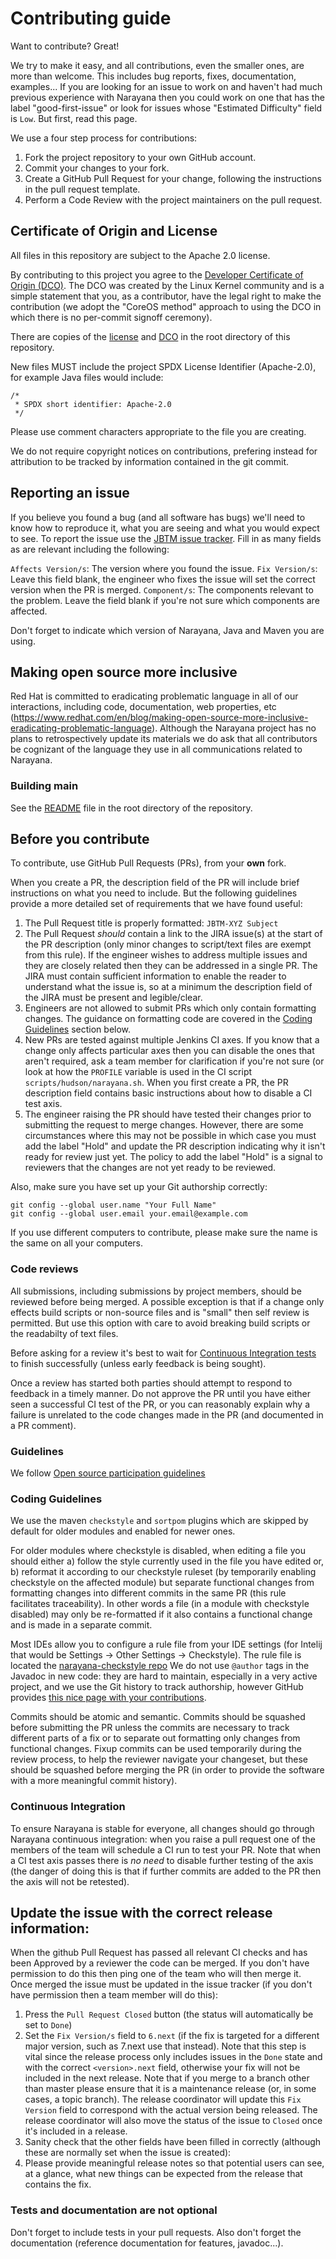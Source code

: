 # Contributing guide

Want to contribute? Great!

We try to make it easy, and all contributions, even the smaller ones, are more than welcome.
This includes bug reports, fixes, documentation, examples...
If you are looking for an issue to work on and haven't had much previous experience with Narayana then you could work on one that has the label "good-first-issue" or look for issues whose "Estimated Difficulty" field is `Low`.
But first, read this page.

We use a four step process for contributions:

1. Fork the project repository to your own GitHub account.
1. Commit your changes to your fork.
1. Create a GitHub Pull Request for your change, following the instructions in the pull request template.
1. Perform a Code Review with the project maintainers on the pull request.

## Certificate of Origin and License

All files in this repository are subject to the Apache 2.0 license.

By contributing to this project you agree to the [Developer Certificate of Origin (DCO)](https://developercertificate.org/). The DCO was created by the Linux Kernel community and is a simple statement that you, as a contributor, have the legal right to make the contribution (we adopt the "CoreOS method" approach to using the DCO in which there is no per-commit signoff ceremony).

There are copies of the [license](LICENSE) and [DCO](dco.txt) in the root directory of this repository.

New files MUST include the project SPDX License Identifier (Apache-2.0), for example Java files would include:

```
/*
 * SPDX short identifier: Apache-2.0
 */
```

Please use comment characters appropriate to the file you are creating.

We do not require copyright notices on contributions, prefering instead for attribution to be tracked by information contained in the git commit.

## Reporting an issue

If you believe you found a bug (and all software has bugs) we'll need to know how to reproduce it, what you are seeing and what you would expect to see.
To report the issue use the [JBTM issue tracker](https://issues.redhat.com/projects/JBTM). Fill in as many fields as are relevant including the following:

`Affects Version/s`: The version where you found the issue.
`Fix Version/s`: Leave this field blank, the engineer who fixes the issue will set the correct version when the PR is merged.
`Component/s`: The components relevant to the problem. Leave the field blank if you're not sure which components are affected.

Don't forget to indicate which version of Narayana, Java and Maven you are using.

## Making open source more inclusive

Red Hat is committed to eradicating problematic language in all of our interactions, including code, documentation, web properties, etc (https://www.redhat.com/en/blog/making-open-source-more-inclusive-eradicating-problematic-language). Although the Narayana project has no plans to retrospectively update its materials we do ask that all contributors be cognizant of the language they use in all communications related to Narayana.

### Building main

See the [README](README.md) file in the root directory of the repository.

## Before you contribute

To contribute, use GitHub Pull Requests (PRs), from your **own** fork.

When you create a PR, the description field of the PR will include brief instructions on what you need to include.
But the following guidelines provide a more detailed set of requirements that we have found useful:

1. The Pull Request title is properly formatted: `JBTM-XYZ Subject`
2. The Pull Request *should* contain a link to the JIRA issue(s) at the start of the PR description (only minor changes to script/text files are exempt from this rule). If the engineer wishes to address multiple issues and they are closely related then they can be addressed in a single PR. The JIRA must contain sufficient information to enable the reader to understand what the issue is, so at a minimum the description field of the JIRA must be present and legible/clear.
3. Engineers are not allowed to submit PRs which only contain formatting changes. The guidance on formatting code are covered in the [Coding Guidelines](#coding-guidelines) section below.
4. New PRs are tested against multiple Jenkins CI axes. If you know that a change only affects particular axes then you can disable the ones that aren't required, ask a team member for clarification if you're not sure (or look at how the `PROFILE` variable is used in the CI script `scripts/hudson/narayana.sh`. When you first create a PR, the PR description field contains basic instructions about how to disable a CI test axis.
5. The engineer raising the PR should have tested their changes prior to submitting the request to merge changes. However, there are some circumstances where this may not be possible in which case you must add the label "Hold" and update the PR description indicating why it isn't ready for review just yet. The policy to add the label "Hold" is a signal to reviewers that the changes are not yet ready to be reviewed.

Also, make sure you have set up your Git authorship correctly:

```
git config --global user.name "Your Full Name"
git config --global user.email your.email@example.com
```

If you use different computers to contribute, please make sure the name is the same on all your computers.

### Code reviews

All submissions, including submissions by project members, should be reviewed before being merged.
A possible exception is that if a change only effects build scripts or non-source files and is "small" then self review is permitted. But use this option with care to avoid breaking build scripts or the readabilty of text files.

Before asking for a review it's best to wait for [Continuous Integration tests](#continuous-integration) to finish successfully (unless early feedback is being sought).

Once a review has started both parties should attempt to respond to feedback in a timely manner.
Do not approve the PR until you have either seen a successful CI test of the PR, or you can reasonably explain why a failure is unrelated to the code changes made in the PR (and documented in a PR comment).

### Guidelines

We follow [Open source participation guidelines](https://www.redhat.com/en/resources/open-source-participation-guidelines-overview)

### Coding Guidelines

We use the maven `checkstyle` and `sortpom` plugins which are skipped by default for older modules
and enabled for newer ones.

For older modules where checkstyle is disabled, when editing a file you should either
a) follow the style currently used in the file you have edited or,
b) reformat it according to our checkstyle ruleset (by temporarily enabling checkstyle
on the affected module) but separate functional changes from formatting changes into different commits
in the same PR (this rule facilitates traceability).
In other words a file (in a module with checkstyle disabled) may only be re-formatted if it also
contains a functional change and is made in a separate commit.

Most IDEs allow you to configure a rule file from your IDE settings (for Intelij that would be Settings -> Other Settings -> Checkstyle). The rule file is located the [narayana-checkstyle repo](https://github.com/jbosstm/narayana-checkstyle-config/tree/main/src/main/resources/narayana-checkstyle)
We do not use `@author` tags in the Javadoc in new code: they are hard to maintain, especially in a very active project, and we use the Git history to track authorship, however GitHub provides [this nice page with your contributions](https://github.com/jbosstm/narayana/graphs/contributors).

Commits should be atomic and semantic. Commits should be squashed before submitting the PR unless the commits are necessary to track different parts of a fix or to separate out formatting only changes from functional changes. Fixup commits can be used temporarily during the review process, to help the reviewer navigate your changeset, but these should be squashed before merging the PR (in order to provide the software with a more meaningful commit history).

### Continuous Integration

To ensure Narayana is stable for everyone, all changes should go through Narayana continuous integration: when you raise a pull request one of the members of the team will schedule a CI run to test your PR.
Note that when a CI test axis passes there is *no need* to disable further testing of the axis (the danger of doing this is that if further commits are added to the PR then the axis will not be retested).

## Update the issue with the correct release information:

When the github Pull Request has passed all relevant CI checks and has been Approved by a reviewer the code can be merged. If you don't have permission to do this then ping one of the team who will then merge it. Once merged the issue must be updated in the issue tracker (if you don't have permission then a team member will do this):

1. Press the `Pull Request Closed` button (the status will automatically be set to `Done`)
2. Set the `Fix Version/s` field to `6.next` (if the fix is targeted for a different major version, such as 7.next use that instead).
   Note that this step is vital since the release process only includes issues in the `Done` state and with the correct `<version>.next` field, otherwise your fix will not be included in the next release.
   Note that if you merge to a branch other than master please ensure that it is a maintenance release (or, in some cases, a topic branch).
   The release coordinator will update this `Fix Version` field to correspond with the actual version being released.
   The release coordinator will also move the status of the issue to `Closed` once it's included in a release.
4. Sanity check that the other fields have been filled in correctly (although these are normally set when the issue is created):
5. Please provide meaningful release notes so that potential users can see, at a glance, what new things can be expected from the release that contains the fix.

### Tests and documentation are not optional

Don't forget to include tests in your pull requests.
Also don't forget the documentation (reference documentation for features, javadoc...).
